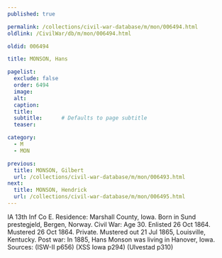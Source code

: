```yaml
---
published: true

permalink: /collections/civil-war-database/m/mon/006494.html
oldlink: /CivilWar/db/m/mon/006494.html

oldid: 006494

title: MONSON, Hans

pagelist:
  exclude: false
  order: 6494
  image: 
  alt:
  caption:
  title:
  subtitle:      # Defaults to page subtitle
  teaser:

category: 
  - M 
  - MON

previous:
  title: MONSON, Gilbert
  url: /collections/civil-war-database/m/mon/006493.html  
next:
  title: MONSON, Hendrick
  url: /collections/civil-war-database/m/mon/006495.html   
---
```

IA 13th Inf Co E. Residence: Marshall County, Iowa. Born in Sund prestegjeld, Bergen, Norway. Civil War: Age 30. Enlisted 26 Oct 1864. Mustered 26 Oct 1864. Private. Mustered out 21 Jul 1865, Louisville, Kentucky. Post war: In 1885, Hans Monson was living in Hanover, Iowa. Sources: (ISW-II p656) (XSS Iowa p294) (Ulvestad p310)